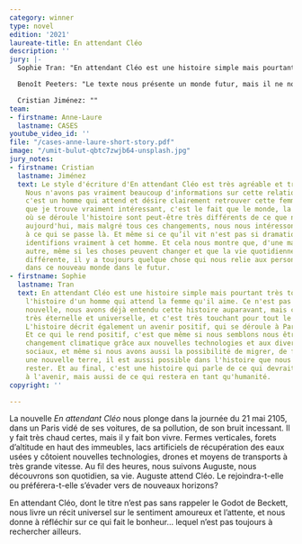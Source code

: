 ```yaml
---
category: winner
type: novel
edition: '2021'
laureate-title: En attendant Cléo
description: ''
jury: |-
  Sophie Tran: "En attendant Cléo est une histoire simple mais pourtant très touchante. C'est l'histoire d'un homme qui attend la femme qu'il aime. Ce n'est pas une histoire nouvelle, nous avons déjà entendu cette histoire auparavant, mais cela la rend très éternelle et universelle, et c'est très touchant pour tout le monde je pense. L'histoire décrit également un avenir positif, qui se déroule à Paris en 2105. Et ce qui le rend positif, c'est que même si nous semblons nous être adaptés au changement climatique grâce aux nouvelles technologies et aux divers bouleversements sociaux, et même si nous avons aussi la possibilité de migrer, de fuir, d'explorer une nouvelle terre, il est aussi possible dans l'histoire que nous souhaitions rester. Et au final, c'est une histoire qui parle de ce qui devrait être changé à l'avenir, mais aussi de ce qui restera en tant qu'humanité".

  Benoît Peeters: "Le texte nous présente un monde futur, mais il ne nous le décrit pas de manière trop laborieuse, trop détaillée. Il nous le fait sentir, palper, deviner à travers les actions des personnages, surtout du personnage principal. Et la deuxième qualité c’est d’avoir introduit une forme de mélancolie à l’intérieur de ce futur positif et heureux. D’avoir dit qu’au fond même si le monde change, même si les intentions sociales, politiques, changent, même si les grandes difficultés climatiques ou autre que l’on rencontre aujourd’hui sont vaincues, les sentiments humains eux ne changeront pas tant que ça. Et que l’attente amoureuse, la crainte, une forme de nostalgie ou de mélancolie seront toujours là. Et je pense que c’est cela qui donne à cette nouvelle son prix, c’est qu’elle nous fait véritablement entrer dans un futur auquel nous croyons, parce qu’il reste un futur humain, un futur où tout n’est pas rose. Car nous savons bien, quelles que soient les innovations qu’on peut introduire, la pire des utopies serait celle du bonheur obligé pour toutes et pour tous. Car ce serait l’extinction de ces sentiments, de ces rêveries, de ces fantasmes, qui font le prix de nos vies."

  Cristian Jiménez: ""
team:
- firstname: Anne-Laure
  lastname: CASES
youtube_video_id: ''
file: "/cases-anne-laure-short-story.pdf"
image: "/umit-bulut-qbtc7zwjb64-unsplash.jpg"
jury_notes:
- firstname: Cristian
  lastname: Jiménez
  text: Le style d'écriture d'En attendant Cléo est très agréable et très direct.
    Nous n'avons pas vraiment beaucoup d'informations sur cette relation, juste que
    c'est un homme qui attend et désire clairement retrouver cette femme. Mais ce
    que je trouve vraiment intéressant, c'est le fait que le monde, la ville, la planète
    où se déroule l'histoire sont peut-être très différents de ce que nous vivons
    aujourd'hui, mais malgré tous ces changements, nous nous intéressons beaucoup
    à ce qui se passe là. Et même si ce qu’il vit n'est pas si dramatique, nous nous
    identifions vraiment à cet homme. Et cela nous montre que, d'une manière ou d'une
    autre, même si les choses peuvent changer et que la vie quotidienne peut être
    différente, il y a toujours quelque chose qui nous relie aux personnes qui vivront
    dans ce nouveau monde dans le futur.
- firstname: Sophie
  lastname: Tran
  text: En attendant Cléo est une histoire simple mais pourtant très touchante. C'est
    l'histoire d'un homme qui attend la femme qu'il aime. Ce n'est pas une histoire
    nouvelle, nous avons déjà entendu cette histoire auparavant, mais cela la rend
    très éternelle et universelle, et c'est très touchant pour tout le monde je pense.
    L'histoire décrit également un avenir positif, qui se déroule à Paris en 2105.
    Et ce qui le rend positif, c'est que même si nous semblons nous être adaptés au
    changement climatique grâce aux nouvelles technologies et aux divers bouleversements
    sociaux, et même si nous avons aussi la possibilité de migrer, de fuir, d'explorer
    une nouvelle terre, il est aussi possible dans l'histoire que nous souhaitions
    rester. Et au final, c'est une histoire qui parle de ce qui devrait être changé
    à l'avenir, mais aussi de ce qui restera en tant qu'humanité.
copyright: ''

---
```

La nouvelle _En attendant Cléo_ nous plonge dans la journée du 21 mai 2105, dans un Paris vidé de ses voitures, de sa pollution, de son bruit incessant. Il y fait très chaud certes, mais il y fait bon vivre. Fermes verticales, forets d’altitude en haut des immeubles, lacs artificiels de récupération des eaux usées y côtoient nouvelles technologies, drones et moyens de transports à très grande vitesse. Au fil des heures, nous suivons Auguste, nous découvrons son quotidien, sa vie. Auguste attend Cléo. Le rejoindra-t-elle ou préférera-t-elle s’évader vers de nouveaux horizons? 

En attendant Cléo, dont le titre n’est pas sans rappeler le Godot de Beckett, nous livre un récit universel sur le sentiment amoureux et l’attente, et nous donne à réfléchir sur ce qui fait le bonheur... lequel n’est pas toujours à rechercher ailleurs.